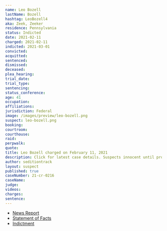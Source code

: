 ```yaml
---
name: Leo Bozell
lastName: Bozell
hashtag: LeoBozell4
aka: Zeek, Zeeker
residence: Pennsylvania
status: Indicted
date: 2021-02-11
charged: 2021-02-11
indicted: 2021-03-01
convicted:
acquitted:
sentenced:
dismissed:
deceased:
plea_hearing:
trial_date:
trial_type:
sentencing:
status_conference:
age: 41
occupation:
affiliations:
jurisdiction: Federal
image: /images/preview/leo-bozell.png
suspect: leo-bozell.png
booking:
courtroom:
courthouse:
raid:
perpwalk:
quote:
title: Leo Bozell charged on February 11, 2021
description: Click for latest case details. Suspects innocent until proven guilty.
author: seditiontrack
layout: suspect
published: true
caseNumber: 21-cr-0216
caseName:
judge:
videos:
charges:
sentence:
---
```

- [News Report](https://talkingpointsmemo.com/news/conservative-royalty-william-f-buckleys-great-nephew-charged-with-storming-capitol)
- [Statement of Facts](https://www.justice.gov/usao-dc/case-multi-defendant/file/1371296/download)
- [Indictment](https://www.justice.gov/usao-dc/case-multi-defendant/file/1377676/download)
